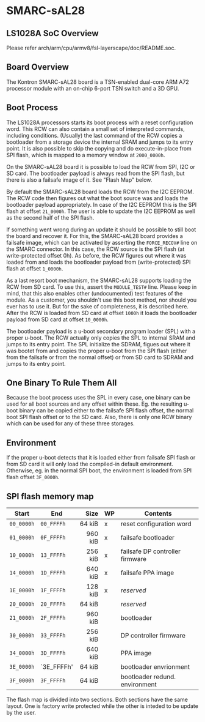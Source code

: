 # SMARC-sAL28

## LS1028A SoC Overview

Please refer arch/arm/cpu/armv8/fsl-layerscape/doc/README.soc.

## Board Overview

The Kontron SMARC-sAL28 board is a TSN-enabled dual-core ARM A72 processor
module with an on-chip 6-port TSN switch and a 3D GPU.

## Boot Process

The LS1028A processors starts its boot process with a reset configuration
word. This RCW can also contain a small set of interpreted commands,
including conditions. (Usually) the last command of the RCW copies a
bootloader from a storage device the internal SRAM and jumps to its entry
point. It is also possible to skip the copying and do execute-in-place from
SPI flash, which is mapped to a memory window at `2000_0000h`.

On the SMARC-sAL28 board it is possible to load the RCW from SPI, I2C or SD
card. The bootloader payload is always read from the SPI flash, but there
is also a failsafe image of it. See "Flash Map" below.

By default the SMARC-sAL28 board loads the RCW from the I2C EEPROM. The RCW
code then figures out what the boot source was and loads the bootloader
payload appropriately. In case of the I2C EEPROM this is the SPI flash at
offset `21_0000h`. The user is able to update the I2C EEPROM as well as the
second half of the SPI flash.

If something went wrong during an update it should be possible to still
boot the board and recover it. For this, the SMARC-sAL28 board provides a
failsafe image, which can be activated by asserting the `FORCE_RECOV#` line
on the SMARC connector. In this case, the RCW source is the SPI flash (at
write-protected offset 0h). As before, the RCW figures out where it was
loaded from and loads the bootloader payload from (write-protected) SPI
flash at offset `1_0000h`.

As a last resort boot mechanism, the SMARC-sAL28 supports loading the RCW
from SD card. To use this, assert the `MODULE_TEST#` line. Please keep in
mind, that this also enables other (undocumented) test features of the
module. As a customer, you shouldn't use this boot method, nor should you
ever has to use it. But for the sake of completeness, it is described here.
After the RCW is loaded from SD card at offset `1000h` it loads the
bootloader payload from SD card at offset `10_0000h`.

The bootloader payload is a u-boot secondary program loader (SPL) with a
proper u-boot. The RCW actually only copies the SPL to internal SRAM and
jumps to its entry point. The SPL initialize the SDRAM, figues out where it
was bootet from and copies the proper u-boot from the SPI flash (either
from the failsafe or from the normal offset) or from SD card to SDRAM and
jumps to its entry point.

## One Binary To Rule Them All

Because the boot process uses the SPL in every case, one binary can be used
for all boot sources and any offset within these. Eg. the resulting u-boot
binary can be copied either to the failsafe SPI flash offset, the normal
boot SPI flash offset or to the SD card. Also, there is only one RCW binary
which can be used for any of these three storages.

## Environment

If the proper u-boot detects that it is loaded either from failsafe SPI
flash or from SD card it will only load the compiled-in default
environment. Otherwise, eg. in the normal SPI boot, the environment is
loaded from SPI flash offset `3F_0000h`.

## SPI flash memory map

| Start      | End        | Size     | WP |Contents                         |
| ---------- | ---------- | --------:| -- | ------------------------------- |
| `00_0000h` | `00_FFFFh` |   64 kiB | x  | reset configuration word        |
| `01_0000h` | `0F_FFFFh` |  960 kiB | x  | failsafe bootloader             |
| `10_0000h` | `13_FFFFh` |  256 kiB | x  | failsafe DP controller firmware |
| `14_0000h` | `1D_FFFFh` |  640 kiB | x  | failsafe PPA image              |
| `1E_0000h` | `1F_FFFFh` |  128 kiB | x  | *reserved*                      |
| `20_0000h` | `20_FFFFh` |   64 kiB |    | *reserved*                      |
| `21_0000h` | `2F_FFFFh` |  960 kiB |    | bootloader                      |
| `30_0000h` | `33_FFFFh` |  256 kiB |    | DP controller firmware          |
| `34_0000h` | `3D_FFFFh` |  640 kiB |    | PPA image                       |
| `3E_0000h` | `3E_FFFFh' |   64 kiB |    | bootloader envrionment          |
| `3F_0000h` | `3F_FFFFh` |   64 kiB |    | bootloader redund. environment  |

The flash map is divided into two sections. Both sections have the same
layout. One is factory write protected while the other is inteded to be
update by the user.
